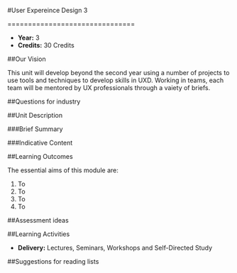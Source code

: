 #User Expereince Design 3
<!-- Temporary title -->
===============================

+ __Year:__ 3
+ __Credits:__ 30 Credits

##Our Vision

This unit will develop beyond the second year using a number of projects to use tools and techniques to develop skills in UXD. Working in teams, each team will be mentored by UX professionals through a vaiety of briefs.

##Questions for industry


##Unit Description

###Brief Summary

<!-- 140 characters -->



###Indicative Content




##Learning Outcomes

The essential aims of this module are:

1. To 
1. To 
1. To 
1. To 


##Assessment ideas



##Learning Activities

+ __Delivery:__ Lectures, Seminars, Workshops and Self-Directed Study

##Suggestions for reading lists






<!--

Notes

-->



